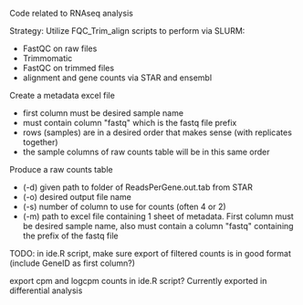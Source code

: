 Code related to RNAseq analysis

Strategy:
Utilize FQC_Trim_align scripts to perform via SLURM:
  - FastQC on raw files
  - Trimmomatic
  - FastQC on trimmed files
  - alignment and gene counts via STAR and ensembl

Create a metadata excel file
  - first column must be desired sample name
  - must contain column "fastq" which is the fastq file prefix
  - rows (samples) are in a desired order that makes sense (with replicates together)
  - the sample columns of raw counts table will be in this same order
  
Produce a raw counts table
  - (-d) given path to folder of ReadsPerGene.out.tab from STAR
  - (-o) desired output file name
  - (-s) number of column to use for counts (often 4 or 2)
  - (-m) path to excel file containing 1 sheet of metadata. First column must be desired sample name, also must contain a column "fastq" containing the prefix of the fastq file


TODO:
in ide.R script, make sure export of filtered counts is in good format (include GeneID as first column?)

export cpm and logcpm counts in ide.R script? Currently exported in differential analysis
